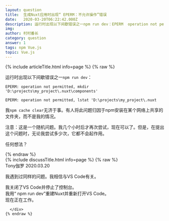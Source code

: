 ```yaml
---
layout: question
title:  生成Nuxt应用时出现“ EPERM：不允许操作”错误
date:   2020-03-20T06:22:42.000Z
description: 运行时出现以下间歇错误之一npm run dev：EPERM  operation not permitted, mkdir 'D \projects...
img: 
author: 村村番长
category: question
answer: 1
tags: npm Vue.js
topic: Vue.js
---
```

<div class="article-root">
  <div class="article">
    {% include articleTitle.html info=page %}
    {% raw %}
    <div class="article-content"><p><font style="vertical-align: inherit;"><font style="vertical-align: inherit;">运行时出现以下间歇错误之一</font></font><code>npm run dev</code><font style="vertical-align: inherit;"><font style="vertical-align: inherit;">：</font></font></p>

<p><code>EPERM: operation not permitted, mkdir 'D:\projects\my_project\.nuxt\components'</code></p>

<p><code>EPERM: operation not permitted, lstat 'D:\projects\my_project\.nuxt</code></p>

<p><font style="vertical-align: inherit;"><font style="vertical-align: inherit;">我</font></font><code>npm cache clear</code><font style="vertical-align: inherit;"><font style="vertical-align: inherit;">无济于事。</font><font style="vertical-align: inherit;">有人将此问题归因于npm安装在某个网络上共享的文件夹，而不是我的情况。</font></font></p>

<p><font style="vertical-align: inherit;"><font style="vertical-align: inherit;">注意：这是一个随机问题。</font><font style="vertical-align: inherit;">我几个小时后才再次尝试，现在可以了。</font><font style="vertical-align: inherit;">但是，在提出这个问题时，无论我尝试多少次，它都不会起作用。</font></font></p>

<p><font style="vertical-align: inherit;"><font style="vertical-align: inherit;">任何想法？</font></font></p></div>
    {% endraw %}
  </div>

  <div class="discuss-wrapper">
    {% include discussTitle.html info=page %}
    {% raw %}
    <div class="discuss-item">
        <div class="discuss-parent">
          <div class="discuss-meta">
            <span class="discuss-user">Tony伽罗</span>
            <span class="discuss-time">2020.03.20</span>
          </div>
          <div class="discuss-comment"><p><font style="vertical-align: inherit;"><font style="vertical-align: inherit;">我遇到过同样的问题。</font><font style="vertical-align: inherit;">我相信与VS Code有关。</font></font></p>

<p><font style="vertical-align: inherit;"><font style="vertical-align: inherit;">我关闭了VS Code并停止了控制台。</font></font><br><font style="vertical-align: inherit;"><font style="vertical-align: inherit;">
我用“ npm run dev”重建Nuxt并重新打开VS Code。</font></font><br><font style="vertical-align: inherit;"><font style="vertical-align: inherit;">
现在正在工作。</font></font></p></div>
        </div>
        
      </div>
    {% endraw %}
  </div>
<div>
